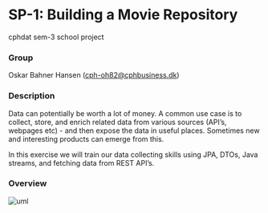 # SP-1: Building a Movie Repository

cphdat sem-3 school project

### Group

Oskar Bahner Hansen (cph-oh82@cphbusiness.dk)

### Description

Data can potentially be worth a lot of money. A common use case is to collect, store, and enrich related data from various sources (API’s, webpages etc) - and then expose the data in useful places. Sometimes new and interesting products can emerge from this.

In this exercise we will train our data collecting skills using JPA, DTOs, Java streams, and fetching data from REST API’s.

### Overview

![uml]([https://github.com/Oskar123456/cphdat-sp-1-moviedb/blob/master/src/main/resources/images/puml.png?raw=true)
